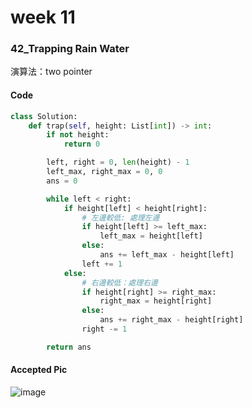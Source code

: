 # week 11
### 42_Trapping Rain Water
演算法：two pointer
#### Code
```python
class Solution:
    def trap(self, height: List[int]) -> int:
        if not height:
            return 0

        left, right = 0, len(height) - 1  
        left_max, right_max = 0, 0
        ans = 0

        while left < right:
            if height[left] < height[right]:
                # 左邊較低: 處理左邊
                if height[left] >= left_max:
                    left_max = height[left] 
                else:
                    ans += left_max - height[left] 
                left += 1
            else:
                # 右邊較低：處理右邊
                if height[right] >= right_max:
                    right_max = height[right]
                else:
                    ans += right_max - height[right]
                right -= 1

        return ans
```
#### Accepted Pic
![image](https://github.com/user-attachments/assets/ae66c7a5-02b6-44a1-a590-89c6a89be104)

